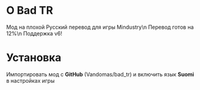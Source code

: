 # О Bad TR
Мод на плохой Русский перевод для игры Mindustry\n
Перевод готов на 12%\n
Поддержка v6!

# Установка
Импортировать мод с **GitHub** (Vandomas/bad_tr) и включить язык **Suomi** в настройках игры
